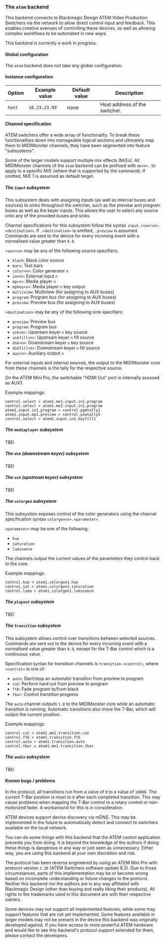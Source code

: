 ### The `atem` backend

This backend connects to Blackmagic Design ATEM Video Production Switchers via the network to allow
direct control input and feedback. This enables creative avenues of controlling these devices, as well
as allowing complex workflows to be automated in new ways.

This backend is currently a work in progress.

#### Global configuration

The `atem` backend does not take any global configuration.

#### Instance configuration

| Option	| Example value		| Default value		| Description			|
|---------------|-----------------------|-----------------------|-------------------------------|
| `host`	| `10.23.23.99`		| none			| Host address of the switcher.	|

#### Channel specification

ATEM switchers offer a wide array of functionality. To break these functionalities down into manageable
logical sections and ultimately map them to MIDIMonster channels, they have been segmented into feature
"subsystems".

Some of the larger models support multiple mix effects (M/Es). All MIDIMonster channels of the `atem` backend
can be prefixed with `me<n>.` to apply to a specific M/E (where that is supported by the command).
If omitted, M/E 1 is assumed as default target.

##### The `input` subsystem

This subsystem deals with assigning inputs (as well as internal buses and sources) to sinks throughout
the switcher, such as the preview and program buses as well as the keyer inputs. This allows the user to
select any source onto any of the provided buses and sinks.

Channel specifications for this subsystem follow the syntax `input.<source>.<destination>`.
If `.<destination>` is omitted, `.preview` is assumed. Commands are sent to the device for every incoming
event with a normalised value greater than `0.9`.

`<source>` may be any of the following source specifiers:

* `black`: Black color source
* `bars`: Test bars
* `color<n>`: Color generator `n`
* `in<n>`: External input `n`
* `mp<n>`: Media player `n`
* `mpkey<n>`: Media player `n` key output
* `multiview`: Multiview (for assigning to AUX buses)
* `program`:  Program bus (for assigning to AUX buses)
* `preview`: Preview bus (for assigning to AUX buses)

`<destination>` may be any of the following sink specifiers:

* `preview`: Preview bus
* `program`: Program bus
* `usk<n>`: Upstream keyer `n` key source
* `uskfill<n>`: Upstream keyer `n` fill source
* `dsk<n>`: Downstream keyer `n` key source
* `dskfill<n>`: Downstream keyer `n` fill source
* `aux<n>`: Auxiliary output `n`

For external inputs and internal sources, the output to the MIDIMonster core from these channels is the
tally for the respective source.

On the ATEM Mini Pro, the switchable "HDMI Out" port is internally acessed as AUX1.

Example mappings:
```
control.select > atem1.me1.input.in1.program
control.select > atem1.me2.input.in1.program
atem1.input.in1.program > control.pgmtally1
atem1.input.mp1.preview > control.pvwtally5
control.select > atem1.input.in2.keyfill1
```

##### The `mediaplayer` subsystem

TBD

##### The `dsk` (downstream keyer) subsystem

TBD

##### The `usk` (upstream keyer) subsystem

TBD

##### The `colorgen` subsystem

This subsystem exposes control of the color generators using the channel specification syntax
`colorgen<n>.<parameter>`.

`<parameter>` may be one of the following:

* `hue`
* `saturation`
* `luminance`

The channels output the current values of the parameters they control back to the core.

Example mappings:
```
control.hue > atem1.colorgen1.hue
control.sat > atem1.colorgen2.saturation
control.luma > atem1.colorgen1.luminance
```

##### The `playout` subsystem

TBD

##### The `transition` subsystem

This subsystem allows control over transitions between selected sources. Commands are sent out to the device
 for every incoming event with a normalised value greater than `0.9`, except for the T-Bar control which
is a continuous value.

Specification syntax for transition channels is `transition.<control>`, where `<control>` is one of:

* `auto`: Start/stop an automatic transition from preview to program
* `cut`: Perform hard cut from preview to program
* `ftb`: Fade program to/from black
* `tbar`: Control transition progress

The `auto` channel outputs `1.0` to the MIDIMonster core while an automatic transition is running.
Automatic transitions also move the T-Bar, which will output the current position.

Example mappings:
```
control.cut > atem1.me2.transition.cut
control.ftb > atem1.transition.ftb
control.auto > atem1.transition.auto
control.tbar > atem1.me1.transition.tbar
```

##### The `audio` subsystem

TBD

#### Known bugs / problems

In the protocol, all transitions run from a value of `0` to a value of `10000`. The current T-Bar position
is reset to `0` after each completed transition. This may cause problems when mapping the T-Bar control to
a rotary control or non-motorized fader. A workaround for this is in consideration.

ATEM devices support device discovery via mDNS. This may be implemented in the future to automatically
detect and connect to switchers available on the local network.

You can do some things with this backend that the ATEM control application prevents you from doing.
It is beyond the knowledge of the authors if doing these things is dangerous in any way or just seen as unnecessary.
Either way, you are using this backend at your own discretion and risk.

The protocol has been reverse engineered by using an ATEM Mini Pro with protocol version `2.30` (ATEM Switchers
software update 8.3). Due to those circumstances, parts of this implementation may be or become wrong based on
incomplete understanding or future changes to the protocol. Neither this backend nor the authors are in any way
affiliated with Blackmagic Design (other than buying and really liking their products). All rights to the trademarks
used in this document are with their respective owners.

Some devices may not support all implemented features, while some may support features that are not yet implemented.
Some features available in larger models may not be present in the device this backend was originally
developed against. If you have access to more powerful ATEM hardware and would like to see this backend's
protocol support extended for them, please contact the developers.
